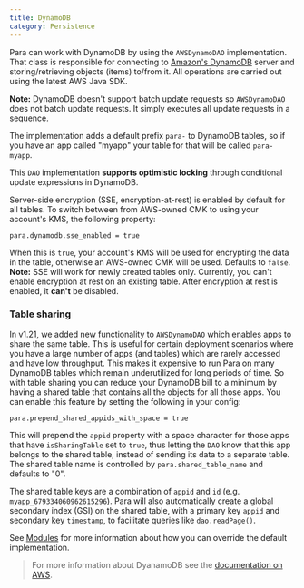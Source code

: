 ```yaml
---
title: DynamoDB
category: Persistence
---
```


Para can work with DynamoDB by using the `AWSDynamoDAO` implementation. That class is responsible for connecting
to [Amazon's DynamoDB](http://aws.amazon.com/dynamodb/) server and storing/retrieving objects (items) to/from it.
All operations are carried out using the latest AWS Java SDK.

**Note:** DynamoDB doesn't support batch update requests so `AWSDynamoDAO` does not batch update requests.
It simply executes all update requests in a sequence.

The implementation adds a default prefix `para-` to DynamoDB tables, so if you have an app called "myapp" your table for
that will be called `para-myapp`.

This `DAO` implementation **supports optimistic locking** through conditional update expressions in DynamoDB.

Server-side encryption (SSE, encryption-at-rest) is enabled by default for all tables.
To switch between from AWS-owned CMK to using your account's KMS, the following property:
```
para.dynamodb.sse_enabled = true
```
When this is `true`, your account's KMS will be used for encrypting the data in the table, otherwise an AWS-owned CMK
will be used. Defaults to `false`.
**Note:** SSE will work for newly created tables only. Currently, you can't enable encryption at rest on an existing table.
After encryption at rest is enabled, it **can't** be disabled.

### Table sharing

In v1.21, we added new functionality to `AWSDynamoDAO` which enables apps to share the same table. This is useful
for certain deployment scenarios where you have a large number of apps (and tables) which are rarely accessed and have
low throughput. This makes it expensive to run Para on many DynamoDB tables which remain underutilized for long periods
of time. So with table sharing you can reduce your DynamoDB bill to a minimum by having a shared table that contains
all the objects for all those apps. You can enable this feature by setting the following in your config:
```
para.prepend_shared_appids_with_space = true
```
This will prepend the `appid` property with a space character for those apps that have `isSharingTable` set to `true`,
thus letting the `DAO` know that this app belongs to the shared table, instead of sending its data to a separate table.
The shared table name is controlled by `para.shared_table_name` and defaults to "0".

The shared table keys are a combination of `appid` and `id` (e.g. `myapp_679334060962615296`). Para will
also automatically create a global secondary index (GSI) on the shared table, with a primary key `appid` and secondary
key `timestamp`, to facilitate queries like `dao.readPage()`.

See [Modules](#006-modules) for more information about how you can override the default implementation.

> For more information about DyanamoDB see the
[documentation on AWS](http://docs.aws.amazon.com/amazondynamodb/latest/developerguide/Introduction.html).
